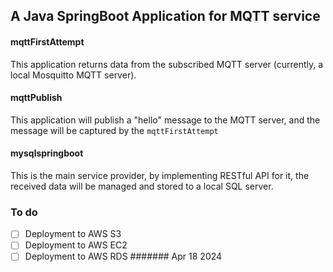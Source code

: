 ## A Java SpringBoot Application for MQTT service
#### mqttFirstAttempt
This application returns data from the subscribed MQTT server (currently, a local Mosquitto MQTT server).
#### mqttPublish
This application will publish a "hello" message to the MQTT server, and the message will be captured by the `mqttFirstAttempt`
#### mysqlspringboot
This is the main service provider, by implementing RESTful API for it, the received data will be managed and stored to a local SQL server.
### To do
- [ ] Deployment to AWS S3
- [ ] Deployment to AWS EC2
- [ ] Deployment to AWS RDS
####### Apr 18 2024
